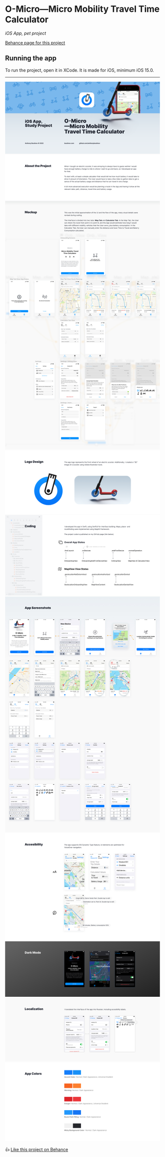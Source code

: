 # O-Micro—Micro Mobility Travel Time Calculator

*iOS App, pet project*

<a href="https://www.behance.net/gallery/154724015/O-MicroNavigation-iOS-App-Study-Project">Behance page for this project</a>

## Running the app

To run the project, open it in XCode. It is made for iOS, minimum iOS 15.0.

-----------------

![](/readme-images/Cover@2x.png)
![](/readme-images/About@2x.png)
![](/readme-images/Mockup@2x.jpg)
![](/readme-images/Logo%20Design@2x.png)
![](/readme-images/Coding@2x.png)
![](/readme-images/App%20Screenshots@2x.jpg)
![](/readme-images/Accesibility@2x.jpg)
![](/readme-images/Dark%20Mode@2x.jpg)
![](/readme-images/Localization@2x.png)
![](/readme-images/App%20Colors@2x.png)

👍  <a href="https://www.behance.net/gallery/154724015/O-MicroNavigation-iOS-App-Study-Project">Like this project on Behance</a>
